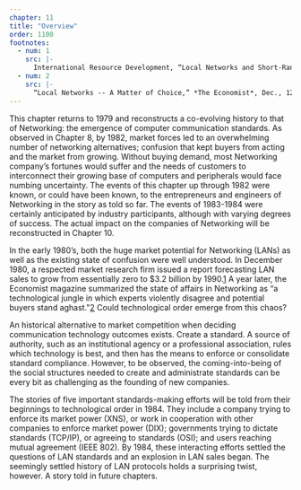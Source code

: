```yaml
---
chapter: 11
title: "Overview"
order: 1100
footnotes:
  - num: 1
    src: |-
      International Resource Development, “Local Networks and Short-Range Communications,” *CW*, December 15 1980.
  - num: 2
    src: |- 
      “Local Networks -- A Matter of Choice,” *The Economist*, Dec., 12, 1981, pp. 99-100
---
```


This chapter returns to 1979 and reconstructs a co-evolving history to that of Networking: the emergence of computer communication standards. As observed in Chapter 8, by 1982, market forces led to an overwhelming number of networking alternatives; confusion that kept buyers from acting and the market from growing. Without buying demand, most Networking company’s fortunes would suffer and the needs of customers to interconnect their growing base of computers and peripherals would face numbing uncertainty. The events of this chapter up through 1982 were known, or could have been known, to the entrepreneurs and engineers of Networking in the story as told so far. The events of 1983-1984 were certainly anticipated by industry participants, although with varying degrees of success. The actual impact on the companies of Networking will be reconstructed in Chapter 10.

In the early 1980’s, both the huge market potential for Networking (LANs) as well as the existing state of confusion were well understood. In December 1980, a respected market research firm issued a report forecasting LAN sales to grow from essentially zero to $3.2 billion by 1990.<a name="fnloc1" href="#fn1">1</a> A year later, the Economist magazine summarized the state of affairs in Networking as “a technological jungle in which experts violently disagree and potential buyers stand aghast."<a name="fnloc2" href="#fn2">2</a> Could technological order emerge from this chaos?

An historical alternative to market competition when deciding communication technology outcomes exists. Create a standard. A source of authority, such as an institutional agency or a professional association, rules which technology is best, and then has the means to enforce or consolidate standard compliance. However, to be observed, the coming-into-being of the social structures needed to create and administrate standards can be every bit as challenging as the founding of new companies.

The stories of five important standards-making efforts will be told from their beginnings to technological order in 1984. They include a company trying to enforce its market power (XNS), or work in cooperation with other companies to enforce market power (DIX); governments trying to dictate standards (TCP/IP), or agreeing to standards (OSI); and users reaching mutual agreement (IEEE 802). By 1984, these interacting efforts settled the questions of LAN standards and an explosion in LAN sales began. The seemingly settled history of LAN protocols holds a surprising twist, however. A story told in future chapters.
